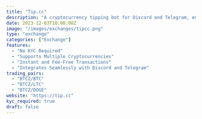 ```yaml
---
title: "Tip.cc"
description: "A cryptocurrency tipping bot for Discord and Telegram, enabling instant and fee-free transactions. Tip.cc supports BitcoinZ and other cryptocurrencies, fostering community engagement and adoption in social platforms."
date: 2023-12-03T10:00:00Z
image: "/images/exchanges/tipcc.png"
type: "exchange"
categories: ["Exchange"]
features:
  - "No KYC Required"
  - "Supports Multiple Cryptocurrencies"
  - "Instant and Fee-Free Transactions"
  - "Integrates Seamlessly with Discord and Telegram"
trading_pairs:
  - "BTCZ/BTC"
  - "BTCZ/LTC"
  - "BTCZ/DOGE"
website: "https://tip.cc"
kyc_required: true
draft: false
---
```

